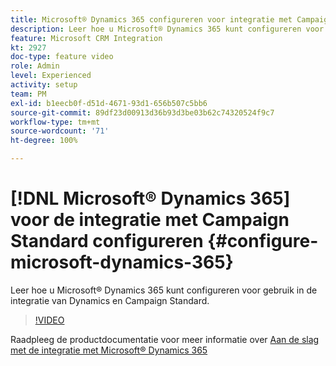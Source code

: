 ```yaml
---
title: Microsoft® Dynamics 365 configureren voor integratie met Campaign Standard
description: Leer hoe u Microsoft® Dynamics 365 kunt configureren voor gebruik in de integratie van Dynamics en Campaign Standard.
feature: Microsoft CRM Integration
kt: 2927
doc-type: feature video
role: Admin
level: Experienced
activity: setup
team: PM
exl-id: b1eecb0f-d51d-4671-93d1-656b507c5bb6
source-git-commit: 89df23d00913d36b93d3be03b62c74320524f9c7
workflow-type: tm+mt
source-wordcount: '71'
ht-degree: 100%

---
```


# [!DNL Microsoft® Dynamics 365] voor de integratie met Campaign Standard configureren {#configure-microsoft-dynamics-365}

Leer hoe u Microsoft® Dynamics 365 kunt configureren voor gebruik in de integratie van Dynamics en Campaign Standard.

>[!VIDEO](https://video.tv.adobe.com/v/27637?quality=12&learn=on)

Raadpleeg de productdocumentatie voor meer informatie over [Aan de slag met de integratie met Microsoft® Dynamics 365](https://experienceleague.adobe.com/docs/campaign-standard/using/integrating-with-adobe-cloud/campaign-and-microsoft-dynamics-365/d365-acs-get-started.html?lang=nl)
